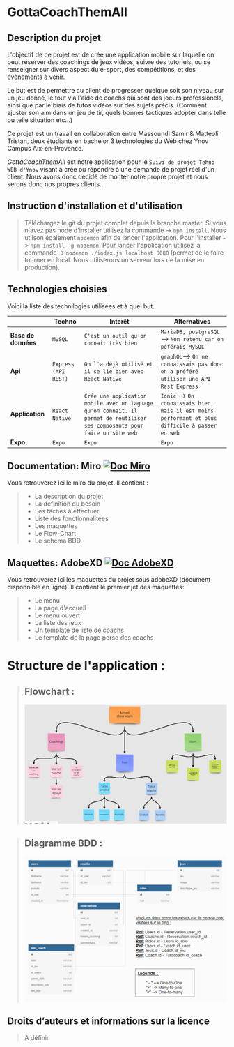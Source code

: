 # GottaCoachThemAll

## Description du projet 
L'objectif de ce projet est de crée une application mobile sur laquelle on peut réserver des coachings de jeux vidéos, suivre des tutoriels, ou se renseigner sur divers aspect du e-sport, des compétitions, et des évènements à venir.

Le but est de permettre au client de progresser quelque soit son niveau sur un jeu donné, le tout via l'aide de coachs qui sont des joeurs professionels, ainsi que par le biais de tutos vidéos sur des sujets précis. (Comment ajuster son aim dans un jeu de tir, quels bonnes tactiques adopter dans telle ou telle situation etc...)

Ce projet est un travail en collaboration entre Massoundi Samir & Matteoli Tristan, deux étudiants en bachelor 3 technologies du Web chez Ynov Campus Aix-en-Provence.

*GottaCoachThemAll* est notre application pour le `Suivi de projet Tehno WEB d'Ynov` visant à crée ou répondre à une demande de projet réel d'un client. Nous avons donc décidé de monter notre propre projet et nous serons donc nos propres clients.

## Instruction d'installation et d'utilisation

> Téléchargez le git du projet complet depuis la branche master.
> Si vous n'avez pas node d'installer utilisez la commande -> `npm install`.
> Nous utilson également `nodemon` afin de lancer l'application. Pour l'installer -> `npm install -g nodemon`.
> Pour lancer l'application utilisez la commande -> `nodemon ./index.js localhost 8080` (permet de le faire tourner en local. Nous utiliserons un serveur lors de la mise en production).

## Technologies choisies

Voici la liste des technilogies utilisées et à quel but.

|                |Techno                         |Interêt                      |Alternatives                 |
|----------------|-------------------------------|-----------------------------|-----------------------------|
|**Base de données** |`MySQL`                        |`C'est un outil qu'on connait très bien`          |`MariaDB, postgreSQL` --> `Non retenu car on péférais MySQL`          |
|**Api**           |`Express (API REST)`            |`On l'a déjà utilisé et il se lie bien avec React Native`|`graphQL`--> `On ne connaissais pas donc on a préféré utiliser une API Rest Express`      |
|**Application**    |`React Native`|`Crée une application mobile avec un laguage qu'on connait. Il permet de réutiliser ses composants pour faire un site web`           | `Ionic` --> `On connaissais bien, mais il est moins performant et plus difficile à passer en web`   |
|**Expo** |`Expo`                        |`Expo`          |`Expo`         |

## Documentation: Miro [![Doc Miro](https://img.shields.io/static/v1?label=Documentation&message=Miro&color=yellow)](https://miro.com/app/board/o9J_lVUmVv4=/)

Vous retrouverez ici le miro du projet.
 Il contient : 
  >- La description du projet
  >- La definition du besoin
  >- Les tâches à effectuer
  >- Liste des fonctionnalitées
  >- Les maquettes
  >- Le Flow-Chart
  >- Le schema BDD


## Maquettes: AdobeXD [![Doc AdobeXD](https://img.shields.io/static/v1?label=Documentation&message=AdobeXD&color=red)](https://xd.adobe.com/view/a4bce071-752a-4a9e-9272-f13f8791b708-f1ef/)

Vous retrouverez ici les maquettes du projet sous adobeXD (document disponnible en ligne).
 Il contient le premier jet des maquettes: 
  >- Le menu
  >- La page d'accueil
  >- Le menu ouvert
  >- La liste des jeux
  >- Un template de liste de coachs
  >- Le template de la page perso des coachs



# Structure de l'application :
> ## Flowchart :
>![Screenshot](img/images_docs/flowchart.png)



> ## Diagramme BDD :
>![Screenshot](img/images_docs/diagramee_bdd.png)


## Droits d’auteurs et informations sur la licence

>A définir
